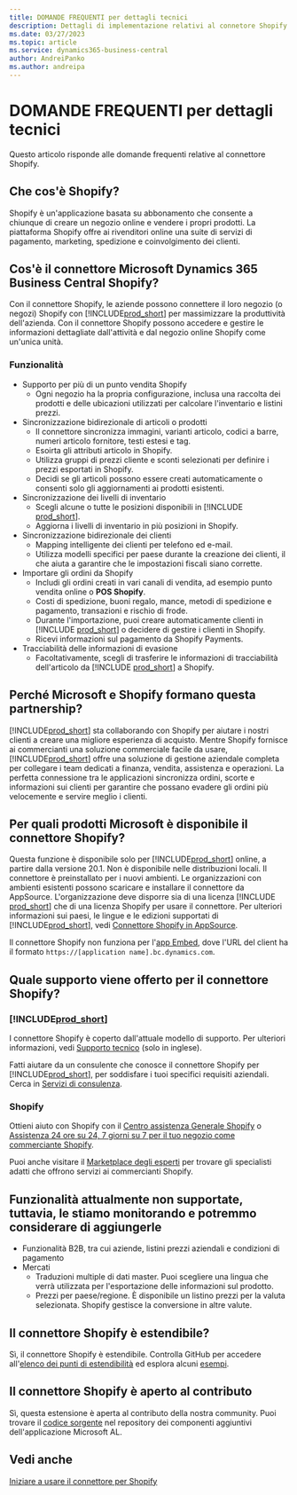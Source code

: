 ```yaml
---
title: DOMANDE FREQUENTI per dettagli tecnici
description: Dettagli di implementazione relativi al connetore Shopify.
ms.date: 03/27/2023
ms.topic: article
ms.service: dynamics365-business-central
author: AndreiPanko
ms.author: andreipa
---
```


# <a name="faq-for-technical-details" />DOMANDE FREQUENTI per dettagli tecnici

Questo articolo risponde alle domande frequenti relative al connettore Shopify.

## <a name="what-is-shopify" />Che cos'è Shopify?

Shopify è un'applicazione basata su abbonamento che consente a chiunque di creare un negozio online e vendere i propri prodotti. La piattaforma Shopify offre ai rivenditori online una suite di servizi di pagamento, marketing, spedizione e coinvolgimento dei clienti.

## <a name="what-is-the-microsoft-dynamics--business-central-shopify-connector" />Cos'è il connettore Microsoft Dynamics 365 Business Central Shopify?

Con il connettore Shopify, le aziende possono connettere il loro negozio (o negozi) Shopify con [!INCLUDE[prod_short](../includes/prod_short.md)] per massimizzare la produttività dell'azienda. Con il connettore Shopify possono accedere e gestire le informazioni dettagliate dall'attività e dal negozio online Shopify come un'unica unità.

### <a name="capabilities" />Funzionalità

- Supporto per più di un punto vendita Shopify
  - Ogni negozio ha la propria configurazione, inclusa una raccolta dei prodotti e delle ubicazioni utilizzati per calcolare l'inventario e listini prezzi.  
- Sincronizzazione bidirezionale di articoli o prodotti
  - Il connettore sincronizza immagini, varianti articolo, codici a barre, numeri articolo fornitore, testi estesi e tag.  
  - Esoirta gli attributi articolo in Shopify.  
  - Utilizza gruppi di prezzi cliente e sconti selezionati per definire i prezzi esportati in Shopify.  
  - Decidi se gli articoli possono essere creati automaticamente o consenti solo gli aggiornamenti ai prodotti esistenti.  
- Sincronizzazione dei livelli di inventario
  - Scegli alcune o tutte le posizioni disponibili in [!INCLUDE [prod_short](../includes/prod_short.md)].  
  - Aggiorna i livelli di inventario in più posizioni in Shopify.  
- Sincronizzazione bidirezionale dei clienti
  - Mapping intelligente dei clienti per telefono ed e-mail.  
  - Utilizza modelli specifici per paese durante la creazione dei clienti, il che aiuta a garantire che le impostazioni fiscali siano corrette.  
- Importare gli ordini da Shopify
  - Includi gli ordini creati in vari canali di vendita, ad esempio punto vendita online o **POS Shopify**.
  - Costi di spedizione, buoni regalo, mance, metodi di spedizione e pagamento, transazioni e rischio di frode.  
  - Durante l'importazione, puoi creare automaticamente clienti in [!INCLUDE [prod_short](../includes/prod_short.md)] o decidere di gestire i clienti in Shopify.  
  - Ricevi informazioni sul pagamento da Shopify Payments.
- Tracciabilità delle informazioni di evasione
  - Facoltativamente, scegli di trasferire le informazioni di tracciabilità dell'articolo da [!INCLUDE [prod_short](../includes/prod_short.md)] a Shopify.  

## <a name="why-did-microsoft-and-shopify-form-this-partnership" />Perché Microsoft e Shopify formano questa partnership?

[!INCLUDE[prod_short](../includes/prod_long.md)] sta collaborando con Shopify per aiutare i nostri clienti a creare una migliore esperienza di acquisto. Mentre Shopify fornisce ai commercianti una soluzione commerciale facile da usare, [!INCLUDE[prod_short](../includes/prod_short.md)] offre una soluzione di gestione aziendale completa per collegare i team dedicati a finanza, vendita, assistenza e operazioni. La perfetta connessione tra le applicazioni sincronizza ordini, scorte e informazioni sui clienti per garantire che possano evadere gli ordini più velocemente e servire meglio i clienti.

## <a name="which-microsoft-products-are-the-shopify-connector-available-for" />Per quali prodotti Microsoft è disponibile il connettore Shopify?

Questa funzione è disponibile solo per [!INCLUDE[prod_short](../includes/prod_short.md)] online, a partire dalla versione 20.1. Non è disponibile nelle distribuzioni locali. Il connettore è preinstallato per i nuovi ambienti. Le organizzazioni con ambienti esistenti possono scaricare e installare il connettore da AppSource. L'organizzazione deve disporre sia di una licenza [!INCLUDE [prod_short](../includes/prod_short.md)] che di una licenza Shopify per usare il connettore. Per ulteriori informazioni sui paesi, le lingue e le edizioni supportati di [!INCLUDE[prod_short](../includes/prod_short.md)], vedi [Connettore Shopify in AppSource](https://go.microsoft.com/fwlink/?linkid=2196238).

Il connettore Shopify non funziona per l'[app Embed](/dynamics365/business-central/dev-itpro/deployment/embed-app-overview), dove l'URL del client ha il formato `https://[application name].bc.dynamics.com`.

## <a name="what-support-is-offered-for-the-shopify-connector" />Quale supporto viene offerto per il connettore Shopify?

### <a name="includeprodshortincludesprodshortmd" />[!INCLUDE[prod_short](../includes/prod_short.md)]

I connettore Shopify è coperto dall'attuale modello di supporto. Per ulteriori informazioni, vedi [Supporto tecnico](/dynamics365/business-central/dev-itpro/administration//manage-technical-support) (solo in inglese).

Fatti aiutare da un consulente che conosce il connettore Shopify per [!INCLUDE[prod_short](../includes/prod_short.md)], per soddisfare i tuoi specifici requisiti aziendali. Cerca in [Servizi di consulenza](https://aka.ms/BCShopifyConsultant).

### <a name="shopify" />Shopify

Ottieni aiuto con Shopify con il [Centro assistenza Generale Shopify](https://help.shopify.com/) o [Assistenza 24 ore su 24, 7 giorni su 7 per il tuo negozio come commerciante Shopify](https://help.shopify.com/questions#/).

Puoi anche visitare il [Marketplace degli esperti](https://experts.shopify.com/) per trovare gli specialisti adatti che offrono servizi ai commercianti Shopify.

## <a name="currently-unsupported-features-however-were-tracking-them-and-may-consider-adding-them" />Funzionalità attualmente non supportate, tuttavia, le stiamo monitorando e potremmo considerare di aggiungerle

- Funzionalità B2B, tra cui aziende, listini prezzi aziendali e condizioni di pagamento
- Mercati
  - Traduzioni multiple di dati master. Puoi scegliere una lingua che verrà utilizzata per l'esportazione delle informazioni sul prodotto.
  - Prezzi per paese/regione. È disponibile un listino prezzi per la valuta selezionata. Shopify gestisce la conversione in altre valute.

## <a name="is-the-shopify-connector-extensible" />Il connettore Shopify è estendibile?

Sì, il connettore Shopify è estendibile. Controlla GitHub per accedere all'[elenco dei punti di estendibilità](https://github.com/microsoft/ALAppExtensions/tree/main/Apps/W1/Shopify) ed esplora alcuni [esempi](https://github.com/microsoft/ALAppExtensions/blob/main/Apps/W1/Shopify/extensibility_examples.md).

## <a name="is-the-shopify-connector-open-for-contribution" />Il connettore Shopify è aperto al contributo

Sì, questa estensione è aperta al contributo della nostra community. Puoi trovare il [codice sorgente](https://github.com/microsoft/ALAppExtensions/tree/main/Apps/W1/Shopify) nel repository dei componenti aggiuntivi dell'applicazione Microsoft AL.

## <a name="see-also" />Vedi anche

[Iniziare a usare il connettore per Shopify](get-started.md)  
